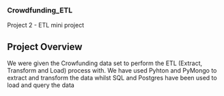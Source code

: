 ### **Crowdfunding_ETL**
Project 2 - ETL mini project

## Project Overview
We were given the Crowfunding data set to perform the ETL (Extract, Transform and Load) process with. We have used Pyhton and PyMongo to extract and transform the data whilst SQL and Postgres have been used to load and query the data
